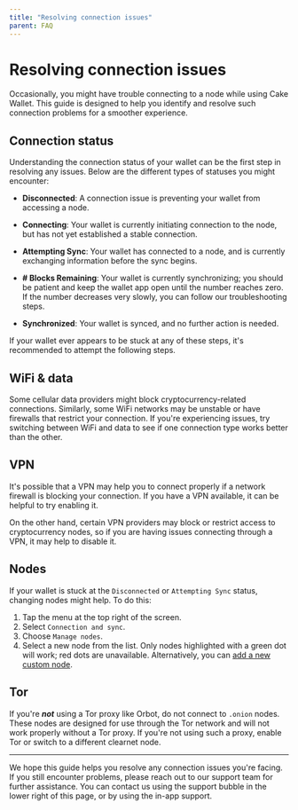 ```yaml
---
title: "Resolving connection issues"
parent: FAQ
---
```


# Resolving connection issues

Occasionally, you might have trouble connecting to a node while using Cake Wallet. This guide is designed to help you identify and resolve such connection problems for a smoother experience.

## Connection status

Understanding the connection status of your wallet can be the first step in resolving any issues. Below are the different types of statuses you might encounter:

- **Disconnected**: A connection issue is preventing your wallet from accessing a node.

- **Connecting**: Your wallet is currently initiating connection to the node, but has not yet established a stable connection.

- **Attempting Sync**: Your wallet has connected to a node, and is currently exchanging information before the sync begins.

- **# Blocks Remaining**: Your wallet is currently synchronizing; you should be patient and keep the wallet app open until the number reaches zero. If the number decreases very slowly, you can follow our troubleshooting steps.

- **Synchronized**: Your wallet is synced, and no further action is needed.

If your wallet ever appears to be stuck at any of these steps, it's recommended to attempt the following steps.

## WiFi & data

Some cellular data providers might block cryptocurrency-related connections. Similarly, some WiFi networks may be unstable or have firewalls that restrict your connection. If you're experiencing issues, try switching between WiFi and data to see if one connection type works better than the other.

## VPN

It's possible that a VPN may help you to connect properly if a network firewall is blocking your connection. If you have a VPN available, it can be helpful to try enabling it.

On the other hand, certain VPN providers may block or restrict access to cryptocurrency nodes, so if you are having issues connecting through a VPN, it may help to disable it.

## Nodes

If your wallet is stuck at the `Disconnected` or `Attempting Sync` status, changing nodes might help. To do this:

1. Tap the menu at the top right of the screen.
2. Select `Connection and sync`.
3. Choose `Manage nodes`.
4. Select a new node from the list. Only nodes highlighted with a green dot will work; red dots are unavailable. Alternatively, you can [add a new custom node](/docs/advanced-features/custom-node/).

## Tor

If you're ***not*** using a Tor proxy like Orbot, do not connect to `.onion` nodes. These nodes are designed for use through the Tor network and will not work properly without a Tor proxy. If you're not using such a proxy, enable Tor or switch to a different clearnet node.

---

We hope this guide helps you resolve any connection issues you're facing. If you still encounter problems, please reach out to our support team for further assistance. You can contact us using the support bubble in the lower right of this page, or by using the in-app support.
